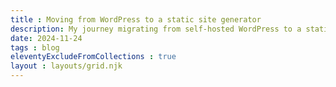 ```yaml
---
title : Moving from WordPress to a static site generator
description: My journey migrating from self-hosted WordPress to a static site generator (SSG).
date: 2024-11-24
tags : blog
eleventyExcludeFromCollections : true
layout : layouts/grid.njk
---
```

